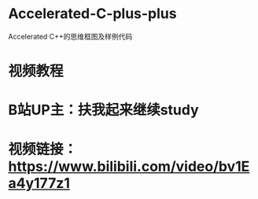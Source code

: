 # Accelerated-C-plus-plus
Accelerated C++的思维框图及样例代码

#  视频教程 
#  B站UP主：扶我起来继续study
#  视频链接：https://www.bilibili.com/video/bv1Ea4y177z1
